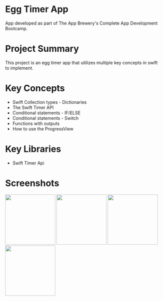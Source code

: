 # Egg Timer App
App developed as part of The App Brewery's Complete App Development Bootcamp.

# Project Summary
This project is an egg timer app that utilizes multiple key concepts in swift to implement.

# Key Concepts
- Swift Collection types - Dictionaries
- The Swift Timer API
- Conditional statements - IF/ELSE
- Conditional statements - Switch
- Functions with outputs
- How to use the ProgressView

# Key Libraries
- Swift Timer Api

# Screenshots
<p float="left">
  <img src="https://github.com/user-attachments/assets/9ab9e016-07c0-456c-8d8b-57bc5cde2770" width="160" /> 
  <img src="https://github.com/user-attachments/assets/61fe2a2b-58b2-47ba-a454-da239ec6fb17" width="160" /> 
  <img src="https://github.com/user-attachments/assets/2ad8ce77-59b7-4ee6-a532-1792ecbe532f" width="160" /> 
  <img src="https://github.com/user-attachments/assets/7f74a62b-0f07-4e53-b018-74adf7b5548e" width="160" /> 
</p>
